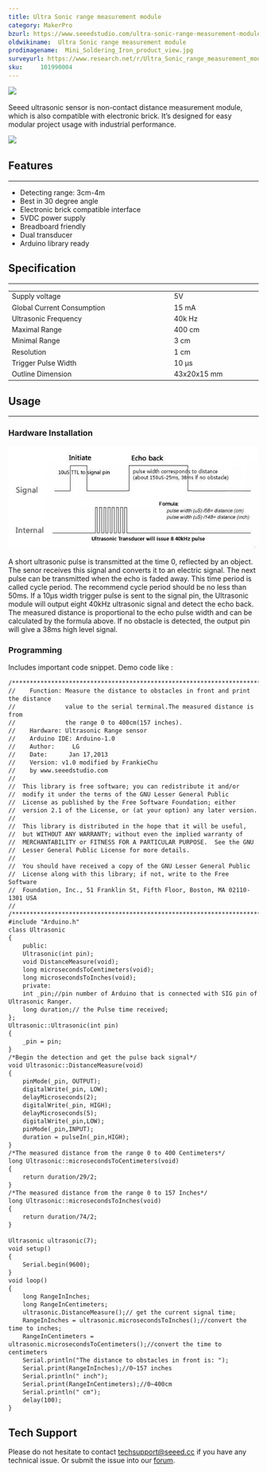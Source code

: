 ```yaml
---
title: Ultra Sonic range measurement module
category: MakerPro
bzurl: https://www.seeedstudio.com/ultra-sonic-range-measurement-module-p-626.html?cPath=144_149
oldwikiname:  Ultra Sonic range measurement module
prodimagename:  Mini_Soldering_Iron_product_view.jpg
surveyurl: https://www.research.net/r/Ultra_Sonic_range_measurement_module
sku:     101990004
---
```

![](http://www.seeedstudio.com/depot/images/large/product/ultra_LRG.jpg)

Seeed ultrasonic sensor is non-contact distance measurement module, which is also compatible with electronic brick.
It’s designed for easy modular project
usage with industrial performance.

[![](https://github.com/SeeedDocument/Seeed-WiKi/raw/master/docs/images/300px-Get_One_Now_Banner-ragular.png)](https://www.seeedstudio.com/ultra-sonic-range-measurement-module-p-626.html?cPath=144_149)

##   Features
---
*   Detecting range: 3cm-4m
*   Best in 30 degree angle
*   Electronic brick compatible interface
*   5VDC power supply
*   Breadboard friendly
*   Dual transducer
*   Arduino library ready

##   Specification
---
<table>
<tr>
<td width="400px"> Supply voltage
</td>
<td width="200px"> 5V
</td></tr>
<tr>
<td> Global Current Consumption
</td>
<td> 15 mA
</td></tr>
<tr>
<td>Ultrasonic Frequency
</td>
<td> 40k Hz
</td></tr>
<tr>
<td> Maximal Range
</td>
<td> 400 cm
</td></tr>
<tr>
<td> Minimal Range
</td>
<td> 3 cm
</td></tr>
<tr>
<td> Resolution
</td>
<td> 1 cm
</td></tr>
<tr>
<td> Trigger Pulse Width
</td>
<td> 10 μs
</td></tr>
<tr>
<td> Outline Dimension
</td>
<td> 43x20x15 mm
</td></tr></table>

##   Usage
---
###   Hardware Installation

![](https://github.com/SeeedDocument/Ultra_Sonic_range_measurement_module/raw/master/img/Ultra-Sonic-seq.JPG)

A short ultrasonic pulse is transmitted at the time 0, reflected by an object. The senor receives this signal and converts it to an electric signal. The next pulse can be transmitted when the echo is faded away. This time period is called cycle period. The recommend cycle period should be no less than 50ms. If a 10μs width trigger pulse is sent to the signal pin, the Ultrasonic module will output eight 40kHz ultrasonic signal and detect the echo back. The measured distance is proportional to the echo pulse width and can be calculated by the formula above. If no obstacle is detected, the output pin will give a 38ms high level signal.

###   Programming

Includes important code snippet.
Demo code like :
```
/***************************************************************************/
//    Function: Measure the distance to obstacles in front and print the distance
//              value to the serial terminal.The measured distance is from
//              the range 0 to 400cm(157 inches).
//    Hardware: Ultrasonic Range sensor
//    Arduino IDE: Arduino-1.0
//    Author:     LG
//    Date:      Jan 17,2013
//    Version: v1.0 modified by FrankieChu
//    by www.seeedstudio.com
//
//  This library is free software; you can redistribute it and/or
//  modify it under the terms of the GNU Lesser General Public
//  License as published by the Free Software Foundation; either
//  version 2.1 of the License, or (at your option) any later version.
//
//  This library is distributed in the hope that it will be useful,
//  but WITHOUT ANY WARRANTY; without even the implied warranty of
//  MERCHANTABILITY or FITNESS FOR A PARTICULAR PURPOSE.  See the GNU
//  Lesser General Public License for more details.
//
//  You should have received a copy of the GNU Lesser General Public
//  License along with this library; if not, write to the Free Software
//  Foundation, Inc., 51 Franklin St, Fifth Floor, Boston, MA 02110-1301 USA
//
/*****************************************************************************/
#include "Arduino.h"
class Ultrasonic
{
    public:
    Ultrasonic(int pin);
    void DistanceMeasure(void);
    long microsecondsToCentimeters(void);
    long microsecondsToInches(void);
    private:
    int _pin;//pin number of Arduino that is connected with SIG pin of Ultrasonic Ranger.
    long duration;// the Pulse time received;
};
Ultrasonic::Ultrasonic(int pin)
{
    _pin = pin;
}
/*Begin the detection and get the pulse back signal*/
void Ultrasonic::DistanceMeasure(void)
{
    pinMode(_pin, OUTPUT);
    digitalWrite(_pin, LOW);
    delayMicroseconds(2);
    digitalWrite(_pin, HIGH);
    delayMicroseconds(5);
    digitalWrite(_pin,LOW);
    pinMode(_pin,INPUT);
    duration = pulseIn(_pin,HIGH);
}
/*The measured distance from the range 0 to 400 Centimeters*/
long Ultrasonic::microsecondsToCentimeters(void)
{
    return duration/29/2;
}
/*The measured distance from the range 0 to 157 Inches*/
long Ultrasonic::microsecondsToInches(void)
{
    return duration/74/2;
}

Ultrasonic ultrasonic(7);
void setup()
{
    Serial.begin(9600);
}
void loop()
{
    long RangeInInches;
    long RangeInCentimeters;
    ultrasonic.DistanceMeasure();// get the current signal time;
    RangeInInches = ultrasonic.microsecondsToInches();//convert the time to inches;
    RangeInCentimeters = ultrasonic.microsecondsToCentimeters();//convert the time to centimeters
    Serial.println("The distance to obstacles in front is: ");
    Serial.print(RangeInInches);//0~157 inches
    Serial.println(" inch");
    Serial.print(RangeInCentimeters);//0~400cm
    Serial.println(" cm");
    delay(100);
}
```

## Tech Support
Please do not hesitate to contact [techsupport@seeed.cc](techsupport@seeed.cc) if you have any technical issue. Or submit the issue into our [forum](http://seeedstudio.com/forum/). 